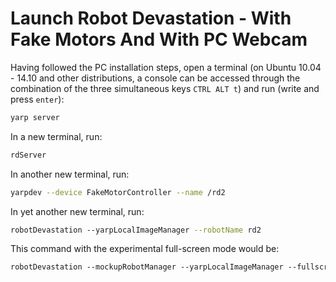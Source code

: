 # Launch Robot Devastation - With Fake Motors And With PC Webcam

Having followed the PC installation steps, open a terminal (on Ubuntu 10.04 - 14.10 and other distributions, a console can be accessed through the combination of the three simultaneous keys `CTRL ALT t`) and run (write and press `enter`):

```bash
yarp server
```

In a new terminal, run:

```bash
rdServer
```

In another new terminal, run:

```bash
yarpdev --device FakeMotorController --name /rd2
```

In yet another new terminal, run:

```bash
robotDevastation --yarpLocalImageManager --robotName rd2
```

This command with the experimental full-screen mode would be:

```bash
robotDevastation --mockupRobotManager --yarpLocalImageManager --fullscreen
```

